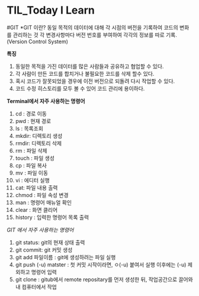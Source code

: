 # TIL_Today I Learn

#GIT 
*GIT 이란? 동일 목적의 데이터에 대해 각 시점의 버전을 기록하여 코드의 변화를 관리하는 것 각 변경사항마다 버전 번호를 부여하여 각각의 정보를 따로 기록.
(Version Control System)

**특징**
 1. 동일한 목적을 가진 데이터를 많은 사람들과 공유하고 협업할 수 있다.
 2. 각 사람이 만든 코드를 합치거나 불필요한 코드를 삭제 할수 있다.
 3. 혹시 코드가 잘못되었을 경우에 이전 버전으로 되돌려 다시 작업할 수 있다. 
 4. 코드 수정 히스토리를 모두 볼 수 있어 코드 관리에 용이하다. 

**Terminal에서  자주 사용하는 명령어** 
 1. cd : 경로 이동
 2. pwd : 현재 경로 
 3. ls : 목록조회 
 4. mkdir: 디렉토리 생성
 5. rmdir: 디렉토리 삭제
 6. rm : 파일 삭제 
 7. touch : 파일 생성
 8. cp : 파일 복사 
 9. mv : 파일 이동 
 10. vi : 에디터 실행 
 11. cat: 파일 내용 출력
 12. chmod : 파일 속성 변경
 13. man : 명령어 매뉴얼 확인
 14. clear : 화면 클리어  
 15. history : 입력한 명령어 목록 출력

*GIT 에서 자주 사용하는 명령어*
 1. git status: git의 현재 상태 출력
 2. git commit:  git 커밋 생성
 3. git add 파일이름 : git에 생성하려는 파일 실행
 4. git push (-u) matster : 첫 커밋 시작이라면, ㅇ(-u) 붙여서 실행 이후에는 (-u) 제외하고 명령어 입력
 5. git clone : gitub에서 remote repositary를 먼저 생성한 뒤, 작업공간으로 끌어와 내 컴퓨터에서 작업







  
